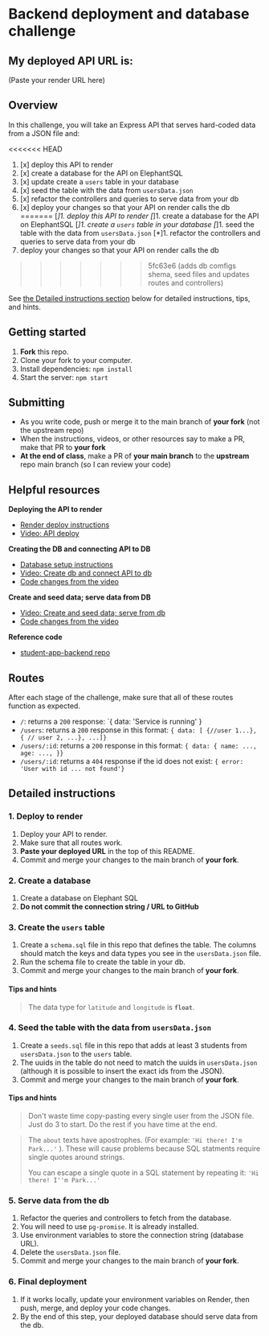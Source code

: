 # Backend deployment and database challenge

## My deployed API URL is:
(Paste your render URL here)

## Overview
In this challenge, you will take an Express API that serves hard-coded data from a JSON file and:

<<<<<<< HEAD
 
1. [x] deploy this API to render
1. [x] create a database for the API on ElephantSQL
1. [x] update create a `users` table in your database
1. [x] seed the table with the data from `usersData.json`
1. [x] refactor the controllers and queries to serve data from your db
1. [x] deploy your changes so that your API on render calls the db
=======
[*]1. deploy this API to render
[*]1. create a database for the API on ElephantSQL
[*]1. create a `users` table in your database
[*]1. seed the table with the data from `usersData.json`
[*]1. refactor the controllers and queries to serve data from your db
1. deploy your changes so that your API on render calls the db
>>>>>>> 5fc63e6 (adds db comfigs shema, seed files and updates routes and controllers)

See [the Detailed instructions section](#tasks) below for detailed instructions, tips, and hints.

## Getting started

1. **Fork** this repo.
1. Clone your fork to your computer.
1. Install dependencies: `npm install`
1. Start the server: `npm start`

## Submitting
- As you write code, push or merge it to the main branch of **your fork** (not the upstream repo)
- When the instructions, videos, or other resources say to make a PR, make that PR to **your fork**
- **At the end of class**, make a PR of **your main branch** to the **upstream** repo main branch (so I can review your code)

## Helpful resources
**Deploying the API to render**

- [Render deploy instructions](https://docs.google.com/document/d/1KZt0TkDx5hL7A9aNmI3uZwa1tM_0JPx9rUgBi-4iPWw/edit?usp=sharing)
- [Video: API deploy](https://us06web.zoom.us/rec/share/yXGGHRpoY_duDmjX87oVPiLNtpiH16SZJUWbS6D2qWujM1vK7Z1PBBm9H5LWk3AP.8ileRqPEQmhXca3B?startTime=1676920872000&pwd=i5e07v6GrC9npe7mEzr5yJXpy3qrO9kp)

**Creating the DB and connecting API to DB**

- [Database setup instructions](https://docs.google.com/document/d/1faTGqezDteB4HecJp3f0aZgT7mvXU52My_7-_MNJMmo/edit?usp=sharing)
- [Video: Create db and connect API to db](https://us06web.zoom.us/rec/share/gEz-eUuwZCbLv_VFOXvozcWSgytMj3KK3XxVnOQZwA1L7U_NSfWKASNk4vEKK-qu.VnCe5S2CSnd5exii?startTime=1677263406000&pwd=qHjCHrx55Lfu5wMCltAEozflkPcvAG1d)
- [Code changes from the video](https://github.com/mikeboyle/student-app-backend/pull/3/files)

**Create and seed data; serve data from DB**
- [Video: Create and seed data; serve from db](https://us06web.zoom.us/rec/share/kQNjT8bane_j_vDJx8IKoZnk7Z5WalZDfMLQvzCyR0ZF7a2OUoCChN6vQAcE0Ai8.CL2R90qQjzrXpDFo?startTime=1677609325000&pwd=KRxHYGQ0iakfZkd8TaZnCtCf1LJvwtTk)
- [Code changes from the video](https://github.com/mikeboyle/student-app-backend/pull/8/files)

**Reference code**
- [student-app-backend repo](https://github.com/mikeboyle/student-app-backend)


## Routes
After each stage of the challenge, make sure that all of these routes function as expected.

- `/`: returns a `200` response: `{ data: 'Service is running' }
- `/users`: returns a `200` response in this format: `{ data: [ {//user 1...}, { // user 2, ...}, ...]}`
- `/users/:id`: returns a `200` response in this format: `{ data: { name: ..., age: ..., }}`
- `/users/:id`: returns a `404` response if the id does not exist: `{ error: 'User with id ... not found'}`

## <a id="tasks"></a>Detailed instructions

### 1. Deploy to render
1. Deploy your API to render.
1. Make sure that all routes work.
1. **Paste your deployed URL** in the top of this README.
1. Commit and merge your changes to the main branch of **your fork**.

### 2. Create a database
1. Create a database on Elephant SQL
1. **Do not commit the connection string / URL to GitHub**

### 3. Create the `users` table
1. Create a `schema.sql` file in this repo that defines the table. The columns should match the keys and data types you see in the `usersData.json` file.
1. Run the schema file to create the table in your db.
1. Commit and merge your changes to the main branch of **your fork**.

#### Tips and hints
> The data type for `latitude` and `longitude` is **`float`**.

### 4. Seed the table with the data from `usersData.json`
1. Create a `seeds.sql` file in this repo that adds at least 3 students from `usersData.json` to the `users` table.
1. The uuids in the table do not need to match the uuids in `usersData.json` (although it is possible to insert the exact ids from the JSON).
1. Commit and merge your changes to the main branch of **your fork**.

#### Tips and hints
> Don't waste time copy-pasting every single user from the JSON file. Just do 3 to start. Do the rest if you have time at the end.

> The `about` texts have apostrophes. (For example: `'Hi there! I'm Park...'` ). These will cause problems because SQL statments require single quotes around strings.
>
>You can escape a single quote in a SQL statement by repeating it: `'Hi there! I''m Park...'`

### 5. Serve data from the db
1. Refactor the queries and controllers to fetch from the database.
1. You will need to use `pg-promise`. It is already installed.
1. Use environment variables to store the connection string (database URL).
1. Delete the `usersData.json` file.
1. Commit and merge your changes to the main branch of **your fork**.

### 6. Final deployment
1. If it works locally, update your environment variables on Render, then push, merge, and deploy your code changes.
1. By the end of this step, your deployed database should serve data from the db.
